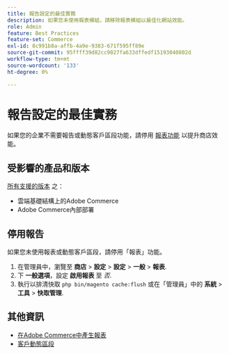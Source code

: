 ```yaml
---
title: 報告設定的最佳實務
description: 如果您未使用報表模組，請移除報表模組以最佳化網站效能。
role: Admin
feature: Best Practices
feature-set: Commerce
exl-id: 8c991b8a-affb-4a9e-9383-671f595ff89e
source-git-commit: 95ffff39d82cc9027fa633dffedf15193040802d
workflow-type: tm+mt
source-wordcount: '133'
ht-degree: 0%

---
```


# 報告設定的最佳實務

如果您的企業不需要報告或動態客戶區段功能，請停用 [報表功能](https://docs.magento.com/user-guide/configuration/general/reports.html) 以提升商店效能。

## 受影響的產品和版本

[所有支援的版本](../../../release/versions.md) 之：

- 雲端基礎結構上的Adobe Commerce
- Adobe Commerce內部部署

## 停用報告

如果您未使用報表或動態客戶區段，請停用「報表」功能。

1. 在管理員中，瀏覽至 **商店** > **設定** > **設定** > **一般** > **報表**.
1. 下 **一般選項**，設定 **啟用報表** 至 *否*.
1. 執行以排清快取 `php bin/magento cache:flush` 或在「管理員」中的 **系統** > **工具** > **快取管理**.

## 其他資訊

- [在Adobe Commerce中產生報表](https://docs.magento.com/user-guide/reports.html)
- [客戶動態區段](https://docs.magento.com/user-guide/marketing/customer-segments.html)
